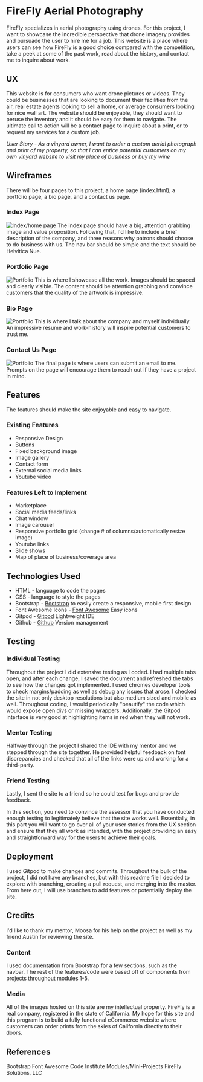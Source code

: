 # FireFly Aerial Photography

FireFly specializes in aerial photography using drones. For this project, I want to showcase the incredible perspective that drone imagery provides and pursuade the user to hire me for a job. This website is a place where users can see how FireFly is a good choice compared with the competition, take a peek at some of the past work, read about the history, and contact me to inquire about work. 
 
## UX
 
This website is for consumers who want drone pictures or videos. They could be businesses that are looking to document their facilities from the air, real estate agents looking to sell a home, or average consumers looking for nice wall art.
The website should be enjoyable, they should want to peruse the inventory and it should be easy for them to navigate. The ultimate call to action will be a contact page to inquire about a print, or to request my services for a custom job.

*User Story - As a vinyard owner, I want to order a custom aerial photograph and print of my property, so that I can entice potential customers on my own vinyard website to visit my place of business or buy my wine* 

## Wireframes
There will be four pages to this project, a home page (index.html), a portfolio page, a bio page, and a contact us page. 

### Index Page
![Index/home page](assets/wireframe/index.jpg)
The index page should have a big, attention grabbing image and value proposition. Following that, I'd like to include a brief description of the company, and three reasons why patrons should choose to do business with us. The nav bar should be simple and the text should be Helvitica Nue. 

### Portfolio Page
![Portfolio](assets/wireframe/portfolio.jpg)
This is where I showcase all the work. Images should be spaced and clearly visible. The content should be attention grabbing and convince customers that the quality of the artwork is impressive. 

### Bio Page
![Portfolio](assets/wireframe/bio.jpg)
This is where I talk about the company and myself individually. An impressive resume and work-history will inspire potential customers to trust me. 

### Contact Us Page
![Portfolio](assets/wireframe/contact.jpg)
The final page is where users can submit an email to me. Prompts on the page will encourage them to reach out if they have a project in mind. 

## Features
The features should make the site enjoyable and easy to navigate. 
 
### Existing Features
* Responsive Design
* Buttons
* Fixed background image
* Image gallery
* Contact form
* External social media links
* Youtube video

### Features Left to Implement
* Marketplace
* Social media feeds/links
* Chat window
* Image carousel
* Responsive portfolio grid (change # of columns/automatically resize image)
* Youtube links
* Slide shows
* Map of place of business/coverage area

## Technologies Used
* HTML - language to code the pages
* CSS - language to style the pages
* Bootstrap - [Bootstrap](https://getbootstrap.com/) to easily create a responsive, mobile first design
* Font Awesome Icons - [Font Awesome](https://fontawesome.com/) Easy icons
* Gitpod - [Gitpod](https://gitpod.com) Lightweight IDE
* Github - [Github](https://github.com/) Version management

## Testing

### Individual Testing
Throughout the project I did extensive testing as I coded. I had multiple tabs open, and after each change, I saved the document and refreshed the tabs to see how the changes got implemented. I used chromes developer tools to check margins/padding as well as debug any issues that arose. I checked the site in not only desktop resolutions but also medium sized and mobile as well. Throughout coding, I would periodically "beautify" the code which would expose open divs or missing wrappers. Additionally, the Gitpod interface is very good at highlighting items in red when they will not work. 

### Mentor Testing
Halfway through the project I shared the IDE with my mentor and we stepped through the site together. He provided helpful feedback on font discrepancies and checked that all of the links were up and working for a third-party.

### Friend Testing
Lastly, I sent the site to a friend so he could test for bugs and provide feedback. 

In this section, you need to convince the assessor that you have conducted enough testing to legitimately believe that the site works well. Essentially, in this part you will want to go over all of your user stories from the UX section and ensure that they all work as intended, with the project providing an easy and straightforward way for the users to achieve their goals.

## Deployment
I used Gitpod to make changes and commits. Throughout the bulk of the project, I did not have any branches, but with this readme file I decided to explore with branching, creating a pull request, and merging into the master. From here out, I will use branches to add features or potentially deploy the site. 

## Credits
I'd like to thank my mentor, Moosa for his help on the project as well as my friend Austin for reviewing the site. 

### Content
I used documentation from Bootstrap for a few sections, such as the navbar. The rest of the features/code were based off of components from projects throughout modules 1-5. 

### Media
All of the images hosted on this site are my intellectual property. FireFly is a real company, registered in the state of California. My hope for this site and this program is to build a fully functional eCommerce website where customers can order prints from the skies of California directly to their doors. 

## References
Bootstrap
Font Awesome
Code Institute Modules/Mini-Projects
FireFly Solutions, LLC
